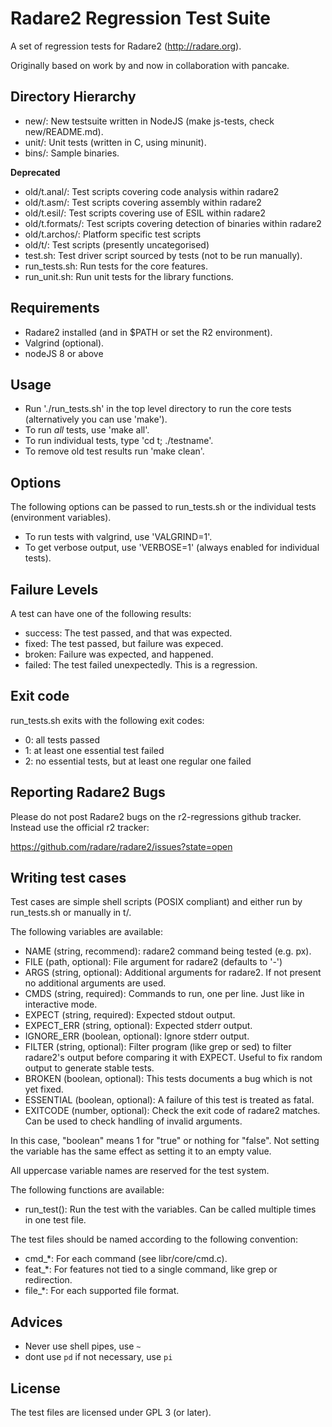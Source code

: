 Radare2 Regression Test Suite
=============================

A set of regression tests for Radare2 (http://radare.org).

Originally based on work by and now in collaboration with pancake.

Directory Hierarchy
-------------------

 * new/:         New testsuite written in NodeJS (make js-tests, check new/README.md).
 * unit/:        Unit tests (written in C, using minunit).
 * bins/:        Sample binaries.

**Deprecated**

 * old/t.anal/:      Test scripts covering code analysis within radare2
 * old/t.asm/:       Test scripts covering assembly within radare2
 * old/t.esil/:      Test scripts covering use of ESIL within radare2
 * old/t.formats/:   Test scripts covering detection of binaries within radare2
 * old/t.archos/:    Platform specific test scripts
 * old/t/:           Test scripts (presently uncategorised)
 * test.sh:      Test driver script sourced by tests (not to be run manually).
 * run_tests.sh: Run tests for the core features.
 * run_unit.sh:  Run unit tests for the library functions.

Requirements
------------

 * Radare2 installed (and in $PATH or set the R2 environment).
 * Valgrind (optional).
 * nodeJS 8 or above

Usage
-----

 * Run './run_tests.sh' in the top level directory to run the core tests
   (alternatively you can use 'make').
 * To run *all* tests, use 'make all'.
 * To run individual tests, type 'cd t; ./testname'.
 * To remove old test results run 'make clean'.

Options
-------

The following options can be passed to run_tests.sh or the individual tests
(environment variables).

 * To run tests with valgrind, use 'VALGRIND=1'.
 * To get verbose output, use 'VERBOSE=1' (always enabled for individual
   tests).

Failure Levels
--------------

A test can have one of the following results:
* success: The test passed, and that was expected.
* fixed: The test passed, but failure was expeced.
* broken: Failure was expected, and happened.
* failed: The test failed unexpectedly. This is a regression.

Exit code
---------

run_tests.sh exits with the following exit codes:

* 0: all tests passed
* 1: at least one essential test failed
* 2: no essential tests, but at least one regular one failed

Reporting Radare2 Bugs
----------------------

Please do not post Radare2 bugs on the r2-regressions github tracker. Instead
use the official r2 tracker:

https://github.com/radare/radare2/issues?state=open

Writing test cases
------------------

Test cases are simple shell scripts (POSIX compliant) and either run by
run_tests.sh or manually in t/.

The following variables are available:

 * NAME (string, recommend):       radare2 command being tested (e.g. px).
 * FILE (path, optional):          File argument for radare2 (defaults to '-')
 * ARGS (string, optional):        Additional arguments for radare2. If not
                                   present no additional arguments are used.
 * CMDS (string, required):        Commands to run,  one per line. Just like
                                   in interactive mode.
 * EXPECT (string, required):      Expected stdout output.
 * EXPECT_ERR (string, optional):  Expected stderr output.
 * IGNORE_ERR (boolean, optional): Ignore stderr output.
 * FILTER (string, optional):      Filter program (like grep or sed) to filter
                                   radare2's output before comparing it with
                                   EXPECT. Useful to fix random output to
                                   generate stable tests.
 * BROKEN (boolean, optional):     This tests documents a bug which is not yet
                                   fixed.
 * ESSENTIAL (boolean, optional):  A failure of this test is treated as fatal.
 * EXITCODE (number, optional):    Check the exit code of radare2 matches.
                                   Can be used to check handling of invalid
                                   arguments.

In this case, "boolean" means 1 for "true" or nothing for "false". Not setting
the variable has the same effect as setting it to an empty value.

All uppercase variable names are reserved for the test system.

The following functions are available:

 * run_test(): Run the test with the variables. Can be called multiple times
               in one test file.

The test files should be named according to the following convention:

 * cmd_*: For each command (see libr/core/cmd.c).
 * feat_*: For features not tied to a single command, like grep or
           redirection.
 * file_*: For each supported file format.

Advices
------------------

* Never use shell pipes, use `~`
* dont use `pd` if not necessary, use `pi`


License
-------

The test files are licensed under GPL 3 (or later).
